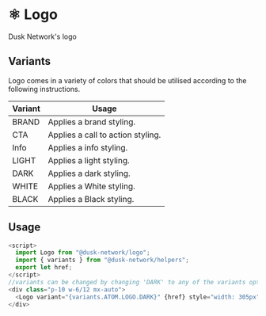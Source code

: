 # ⚛️ Logo

Dusk Network's logo

## Variants

Logo comes in a variety of colors that should be utilised according to the following instructions.

| Variant   | Usage                             |
| --------- | --------------------------------- |
| BRAND     | Applies a brand styling.          |
| CTA       | Applies a call to action styling. |
| Info      | Applies a info styling.           |
| LIGHT     | Applies a light styling.          |
| DARK      | Applies a dark styling.           |
| WHITE     | Applies a White styling.          |
| BLACK     | Applies a Black styling.          |

## Usage

```js
<script>
  import Logo from "@dusk-network/logo";
  import { variants } from "@dusk-network/helpers";
  export let href;
</script>
//variants can be changed by changing 'DARK' to any of the variants options above.
<div class="p-10 w-6/12 mx-auto">
  <Logo variant="{variants.ATOM.LOGO.DARK}" {href} style="width: 305px" />
</div>
```